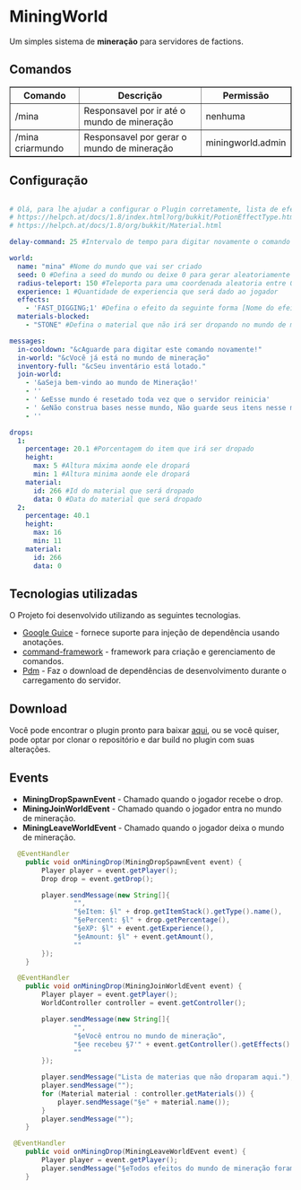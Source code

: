 # MiningWorld
Um simples sistema de <b>mineração</b> para servidores de factions.

## Comandos
<table border="1" style="border-collapse: collapse">
<tr>
<th>Comando</th> <th>Descrição</th> <th>Permissão</th>
</tr>
<tr>
<td>/mina</td> <td>Responsavel por ir até o mundo de mineração</td> <td>nenhuma</td>
</tr>
<tr>
<td>/mina criarmundo</td> <td>Responsavel por gerar o mundo de mineração</td> <td>miningworld.admin</td>
</tr>
</table>

## Configuração
```yaml

# Olá, para lhe ajudar a configurar o Plugin corretamente, lista de efeitos e materiais abaixo!
# https://helpch.at/docs/1.8/index.html?org/bukkit/PotionEffectType.html
# https://helpch.at/docs/1.8/org/bukkit/Material.html

delay-command: 25 #Intervalo de tempo para digitar novamente o comando

world:
  name: "mina" #Nome do mundo que vai ser criado
  seed: 0 #Defina a seed do mundo ou deixe 0 para gerar aleatoriamente
  radius-teleport: 150 #Teleporta para uma coordenada aleatoria entre 0 e 150
  experience: 1 #Quantidade de experiencia que será dado ao jogador
  effects:
    - 'FAST_DIGGING;1' #Defina o efeito da seguinte forma [Nome do efeito;nivel]
  materials-blocked: 
    - "STONE" #Defina o material que não irá ser dropando no mundo de mineração

messages:
  in-cooldown: "&cAguarde para digitar este comando novamente!"
  in-world: "&cVocê já está no mundo de mineração"
  inventory-full: "&cSeu inventário está lotado."
  join-world:
    - '&aSeja bem-vindo ao mundo de Mineração!'
    - ''
    - ' &eEsse mundo é resetado toda vez que o servidor reinicia'
    - ' &eNão construa bases nesse mundo, Não guarde seus itens nesse mundo'
    - ''

drops:
  1:
    percentage: 20.1 #Porcentagem do item que irá ser dropado
    height:
      max: 5 #Altura máxima aonde ele dropará
      min: 1 #Altura minima aonde ele dropará
    material:
      id: 266 #Id do material que será dropado
      data: 0 #Data do material que será dropado
  2:
    percentage: 40.1
    height:
      max: 16
      min: 11
    material:
      id: 266
      data: 0
```

## Tecnologias utilizadas
O Projeto foi desenvolvido utilizando as seguintes tecnologias.

- [Google Guice](https://github.com/google/guice) - fornece suporte para injeção de dependência usando anotações.
- [command-framework]() - framework para criação e gerenciamento de comandos.
- [Pdm](https://github.com/knightzmc/pdm) - Faz o download de dependências de desenvolvimento durante o carregamento do servidor.

## Download
Você pode encontrar o plugin pronto para baixar [aqui](https://github.com/BADnotice/MiningWorld/releases), ou se você quiser, pode optar por clonar o repositório e dar build no plugin com suas alterações.

## Events
- <b>MiningDropSpawnEvent</b> - Chamado quando o jogador recebe o drop.
- <b>MiningJoinWorldEvent</b> - Chamado quando o jogador entra no mundo de mineração.
- <b>MiningLeaveWorldEvent</b> - Chamado quando o jogador deixa o mundo de mineração.
```java
  @EventHandler
    public void onMiningDrop(MiningDropSpawnEvent event) {
        Player player = event.getPlayer();
        Drop drop = event.getDrop();

        player.sendMessage(new String[]{
                "",
                "§eItem: §l" + drop.getItemStack().getType().name(),
                "§ePercent: §l" + drop.getPercentage(),
                "§eXP: §l" + event.getExperience(),
                "§eAmount: §l" + event.getAmount(),
                ""
        });
    }
```
```java
  @EventHandler
    public void onMiningDrop(MiningJoinWorldEvent event) {
        Player player = event.getPlayer();
        WorldController controller = event.getController();

        player.sendMessage(new String[]{
                "",
                "§eVocê entrou no mundo de mineração",
                "§ee recebeu §7'" + event.getController().getEffects().size() + "' §eefeitos."
                ""
        });

        player.sendMessage("Lista de materias que não droparam aqui.");
        player.sendMessage("");
        for (Material material : controller.getMaterials()) {
            player.sendMessage("§e" + material.name());
        }
        player.sendMessage("");
    }
```
```java
 @EventHandler
    public void onMiningDrop(MiningLeaveWorldEvent event) {
        Player player = event.getPlayer();
        player.sendMessage("§eTodos efeitos do mundo de mineração foram removidos.");
    }
```
